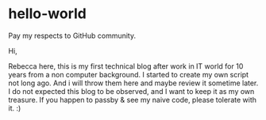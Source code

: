# hello-world

Pay my respects to GitHub community.

Hi,

Rebecca here, this is my first technical blog after work in IT world for 10 years from a non computer background. I started to create my own script not long ago. And i will throw them here and maybe review it sometime later. I do not expected this blog to be observed, and I want to keep it as my own treasure. If you happen to passby & see my naive code, please tolerate with it. :)
 
